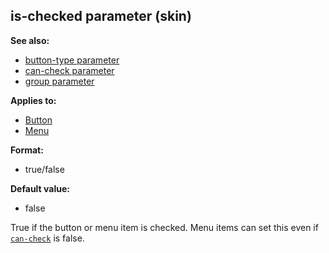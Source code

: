 ## is-checked parameter (skin)
**See also:**
*   [button-type parameter](/%7Bskin%7D/param/button-type)
*   [can-check parameter](/%7Bskin%7D/param/can-check)
*   [group parameter](/%7Bskin%7D/param/group)
<!-- -->
**Applies to:**
*   [Button](/%7Bskin%7D/control/button)
*   [Menu](/%7Bskin%7D/control/menu)
<!-- -->
**Format:**
*   true/false
<!-- -->
**Default value:**
*   false


True if the button or menu item is checked. Menu items can set
this even if [`can-check`](/%7Bskin%7D/param/can-check) is false.